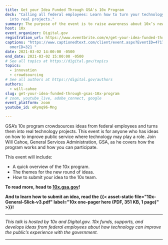 ```yaml
---
title: Get your Idea Funded Through GSA's 10x Program
deck: "Calling all federal employees: Learn how to turn your technology ideas
  into real projects."
summary: The purpose of the event is to raise awareness about 10x’s newest round of idea selections. We want attendees to learn about 10x, understand what it takes to submit, and feel empowered to submit.
host: 10x
event_organizer: Digital.gov
registration_url: https://www.eventbrite.com/e/get-your-idea-funded-through-gsas-10x-program-tickets-142278377457
captions: "https://www.captionedtext.com/client/event.aspx?EventID=4717343&Cust\
  omerID=321 "
date: 2021-03-02 14:00:00 -0500
end_date: 2021-03-02 15:00:00 -0500
# See all topics at https://digital.gov/topics
topics:
  - innovation
  - crowdsourcing
# See all authors at https://digital.gov/authors
authors:
  - will-cahoe
slug: get-your-idea-funded-through-gsas-10x-program
# zoom, youtube_live, adobe_connect, google
event_platform: zoom
youtube_id: eRymq96-Mng

---
```


GSA’s 10x program crowdsources ideas from federal employees and turns them into real technology projects. This event is for anyone who has ideas on how to improve public service where technology may play a role. Join Will Cahoe, General Services Administration, GSA, as he covers how the program works and how you can participate.

This event will include:

* A quick overview of the 10x program.
* The themes for the new round of ideas.
* How to submit your idea to the 10x team.

**To read more, head to [10x.gsa.gov](https://10x.gsa.gov)!**

**And to learn how to submit an idea, read the {{< asset-static file="10x-General-Slick-v3.pdf" label="10x one-pager here (PDF, 351 KB, 1 page)" >}}!**


- - -

*This talk is hosted by 10x and Digital.gov. 10x funds, supports, and develops ideas from federal employees about how technology can improve the public’s experience with the government.*

- - -
